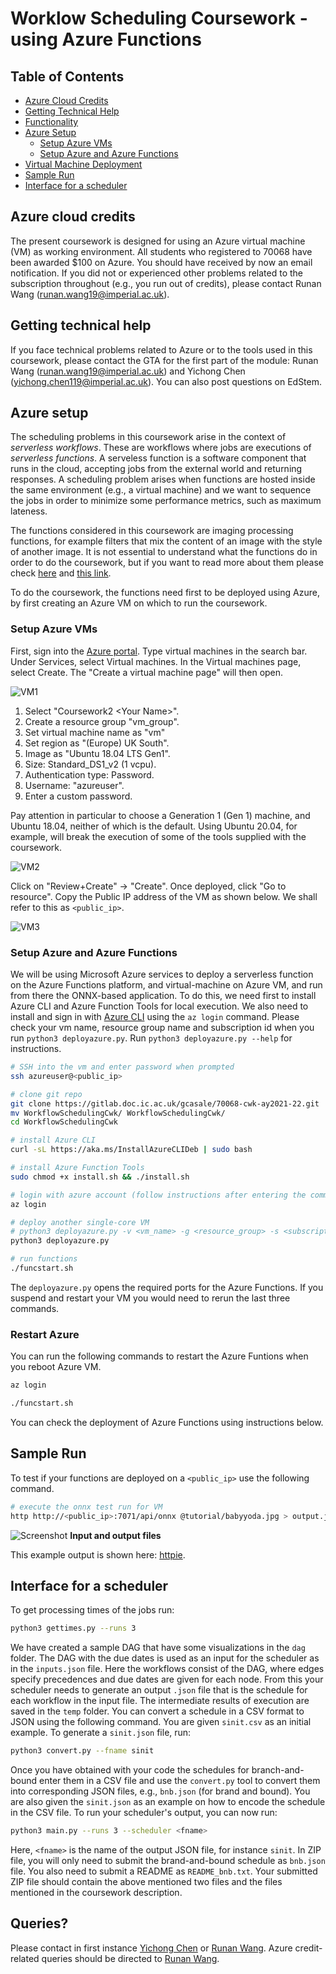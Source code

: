 # Worklow Scheduling Coursework - using Azure Functions

## Table of Contents
  - [Azure Cloud Credits](#azure-cloud-credits)
  - [Getting Technical Help](#getting-technical-help)
  - [Functionality](#functionality)
  - [Azure Setup](#azure-setup)
      - [Setup Azure VMs](#setup-azure-vms)
      - [Setup Azure and Azure Functions](#setup-azure-and-azure-functions)
  - [Virtual Machine Deployment](#virtual-machine-deployment)
  - [Sample Run](#sample-run)
  - [Interface for a scheduler](#interface-for-a-scheduler)

## Azure cloud credits
The present coursework is designed for using an Azure virtual machine (VM) as working environment. All students who registered to 70068 have been awarded $100 on Azure. You should have received by now an email notification. If you did not or experienced other problems related to the subscription throughout (e.g., you run out of credits), please contact Runan Wang (runan.wang19@imperial.ac.uk).

## Getting technical help

If you face technical problems related to Azure or to the tools used in this coursework, please contact the GTA for the first part of the module: Runan Wang (runan.wang19@imperial.ac.uk) and Yichong Chen (yichong.chen119@imperial.ac.uk). You can also post questions on EdStem.

## Azure setup
The scheduling problems in this coursework arise in the context of _serverless workflows_. These are workflows where jobs are executions of _serverless functions_. A serveless function is a software component that runs in the cloud, accepting jobs from the external world and returning responses. A scheduling problem arises when functions are hosted inside the same environment (e.g., a virtual machine) and we want to sequence the jobs in order to minimize some performance metrics, such as maximum lateness.

The functions considered in this coursework are imaging processing functions, for example filters that mix the content of an image with the style of another image. It is not essential to understand what the functions do in order to do the coursework, but if you want to read more about them please check [here][1] and [this link][2].

To do the coursework, the functions need first to be deployed using Azure, by first creating an Azure VM on which to run the coursework. 

### Setup Azure VMs

First, sign into the [Azure portal](https://portal.azure.com/). Type virtual machines in the search bar. Under Services, select Virtual machines. In the Virtual machines page, select Create. The "Create a virtual machine page" will then open.

![VM1](tutorial/vm1.PNG)

1. Select "Coursework2 \<Your Name\>". 
2. Create a resource group "vm_group".
3. Set virtual machine name as "vm"
4. Set region as "(Europe) UK South".
5. Image as "Ubuntu 18.04 LTS Gen1".
6. Size: Standard_DS1_v2 (1 vcpu).
7. Authentication type: Password.
8. Username: "azureuser".
9. Enter a custom password. 

Pay attention in particular to choose a Generation 1 (Gen 1) machine, and Ubuntu 18.04, neither of which is the default. Using Ubuntu 20.04, for example, will break the execution of some of the tools supplied with the coursework.

![VM2](tutorial/vm_create1.png)

Click on "Review+Create" -> "Create". Once deployed, click "Go to resource". Copy the Public IP address of the VM as shown below. We shall refer to this as `<public_ip>`.

![VM3](tutorial/vm_create2.png)

### Setup Azure and Azure Functions

We will be using Microsoft Azure services to deploy a serverless function on the Azure Functions platform, and virtual-machine on Azure VM, and run from there the ONNX-based application. To do this, we need first to install Azure CLI and Azure Function Tools for local execution. We also need to install and sign in with [Azure CLI](https://docs.microsoft.com/en-us/cli/azure/authenticate-azure-cli?view=azure-cli-latest) using the `az login` command. Please check your vm name, resource group name and subscription id when you run `python3 deployazure.py`. Run `python3 deployazure.py --help` for instructions.

```bash
# SSH into the vm and enter password when prompted
ssh azureuser@<public_ip>

# clone git repo
git clone https://gitlab.doc.ic.ac.uk/gcasale/70068-cwk-ay2021-22.git
mv WorkflowSchedulingCwk/ WorkflowSchedulingCwk/
cd WorkflowSchedulingCwk

# install Azure CLI 
curl -sL https://aka.ms/InstallAzureCLIDeb | sudo bash

# install Azure Function Tools
sudo chmod +x install.sh && ./install.sh

# login with azure account (follow instructions after entering the command below)
az login

# deploy another single-core VM
# python3 deployazure.py -v <vm_name> -g <resource_group> -s <subscription>
python3 deployazure.py

# run functions
./funcstart.sh
```

 The `deployazure.py` opens the required ports for the Azure Functions. If you suspend and restart your VM you would need to rerun the last three commands.
<!-- The `deployazure.py` creates a new VM with name `vm1`. Here `vm` has 2 CPU cores, whereas `vm1` has only 1 CPU core. The VM names with their IP addresses are saved in `ips.json`.  -->

### Restart Azure
You can run the following commands to restart the Azure Funtions when you reboot Azure VM.
```bash
az login

./funcstart.sh
```

You can check the deployment of Azure Functions using instructions below.

## Sample Run
To test if your functions are deployed on a `<public_ip>` use the following command.
```bash
# execute the onnx test run for VM
http http://<public_ip>:7071/api/onnx @tutorial/babyyoda.jpg > output.jpg
```
![Screenshot](tutorial/sample.jpg)
**Input and output files**

This example output is shown here: [httpie][3].

## Interface for a scheduler

To get processing times of the jobs run:
```bash
python3 gettimes.py --runs 3
```

We have created a sample DAG that have some visualizations in the `dag` folder. The DAG with the due dates is used as an input for the scheduler as in the `inputs.json` file. Here the workflows consist of the DAG, where edges specify precedences and due dates are given for each node. From this your scheduler needs to generate an output `.json` file that is the schedule for each workflow in the input file. The intermediate results of execution are saved in the `temp` folder. You can convert a schedule in a CSV format to JSON using the following command. You are given `sinit.csv` as an initial example. To generate a `sinit.json` file, run:
```bash
python3 convert.py --fname sinit
```

Once you have obtained with your code the schedules for branch-and-bound enter them in a CSV file and use the `convert.py` tool to convert them into corresponding JSON files, e.g., `bnb.json` (for brand and bound). You are also given the `sinit.json` as an example on how to encode the schedule in the CSV file. To run your scheduler's output, you can now run:
```bash
python3 main.py --runs 3 --scheduler <fname>
```
Here, `<fname>` is the name of the output JSON file, for instance `sinit`. In ZIP file, you will only need to submit the brand-and-bound schedule as `bnb.json` file. You also need to submit a README as `README_bnb.txt`. Your submitted ZIP file should contain the above mentioned two files and the files mentioned in the coursework description. 

## Queries?

Please contact in first instance [Yichong Chen](mailto:yichong.chen119@imperial.ac.uk) or [Runan Wang](mailto:runan.wang19@imperial.ac.uk). Azure credit-related queries should be directed to [Runan Wang](mailto:runan.wang19@imperial.ac.uk).

[1]: https://github.com/pytorch/examples/tree/master/fast_neural_style#models
[2]: https://opencv.org/
[3]: https://httpie.org/

